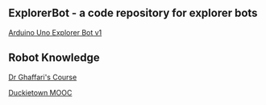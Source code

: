 ## ExplorerBot - a code repository for explorer bots

[Arduino Uno Explorer Bot v1](https://github.com/AnchorageBot/ExplorerBotProjects/blob/main/Uno_obstacleBot.ino)

## Robot Knowledge

[Dr Ghaffari's Course](https://github.com/UMich-CURLY-teaching/UMich-ROB-530-public)

[Duckietown MOOC](https://www.duckietown.org/mooc)
